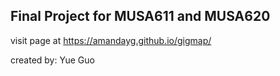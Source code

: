 ## Final Project for MUSA611 and MUSA620
visit page at https://amandayg.github.io/gigmap/

created by: Yue Guo
